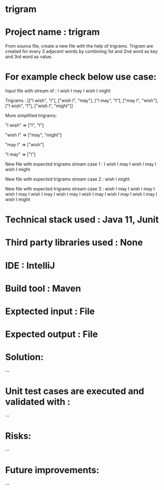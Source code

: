 # trigram
Project name : trigram
============


From source file, create a new file with the help of trigrams.  Trigram are created for every 3 adjacent words by combining 1st and 2nd word as key and 3rd word as value.


For example check below use case:
===============================

Input file with stream of : I wish I may I wish I might


Trigrams : [["I wish", "I"], ["wish I", "may"], ["I may", "I"], ["may I", "wish"], ["I wish", "I"], ["wish I", "might"]]


More simplified trigrams:


"I wish" => ["I", "I"]

"wish I" => ["may", "might"]

"may I"  => ["wish"]

"I may"  => ["I"]


New file with expected trigrams stream case 1 : I wish I may I wish I may I wish I might



New file with expected trigrams stream case 2 : wish I might
 


New file with expected trigrams stream case 3 : wish I may I wish I may I wish I may I wish I may I wish I may I wish I may I wish I may I wish I may I wish I might 


Technical stack used : Java 11, Junit
====================

Third party libraries used : None
==========================

IDE : IntelliJ
===

Build tool : Maven 
==========

Exptected input : File
===============

Expected output : File
===============

Solution:
========
--

Unit test cases are executed and validated with :
===============================================

--

Risks:
=====
--

Future improvements:
===================
--
